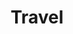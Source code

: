 ---
title: Travel
layout: category
permalink: /categories/travel/
taxonomy: travel
header:
  overlay_image: /assets/images/banner-travel.jpg
  overlay_filter: 0.5
  teaser: /assets/images/teaser-travel.jpg
excerpt: Travel and stuff.
entries_layout: grid
classes: wide
---